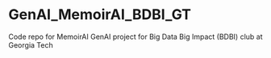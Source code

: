 # GenAI_MemoirAI_BDBI_GT
Code repo for MemoirAI GenAI project for Big Data Big Impact (BDBI) club at Georgia Tech
